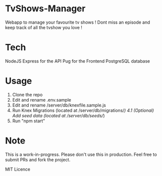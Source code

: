 # TvShows-Manager

Webapp to manage your favourite tv shows ! Dont miss an episode and keep track of all the tvshow you love !

# Tech

NodeJS
Express for the API
Pug for the Frontend
PostgreSQL database

# Usage

1. Clone the repo
2. Edit and rename .env.sample
3. Edit and rename /server/db/knexfile.sample.js
4. Run Knex Migrations (located at /server/db/migrations/*)
4.1 (Optional) Add seed data (located at /server/db/seeds/*)
5. Run "npm start"

# Note

This is a work-in-progress. Please don't use this in production. Feel free to submit PRs and fork the project.

MIT Licence
